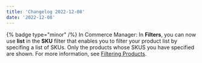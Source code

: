 ```yaml
---
title: 'Changelog 2022-12-08'
date: '2022-12-08'
---
```

{% badge type="minor" /%} In Commerce Manager: In **Filters**, you can now use **list** in the **SKU** filter that enables you to filter your product list by specifing a list of SKUs. Only the products whose SKUS you have specified are shown. For more information, see [Filtering Products](/docs/pxm/products/pxm-product-configuration#filtering-products).
